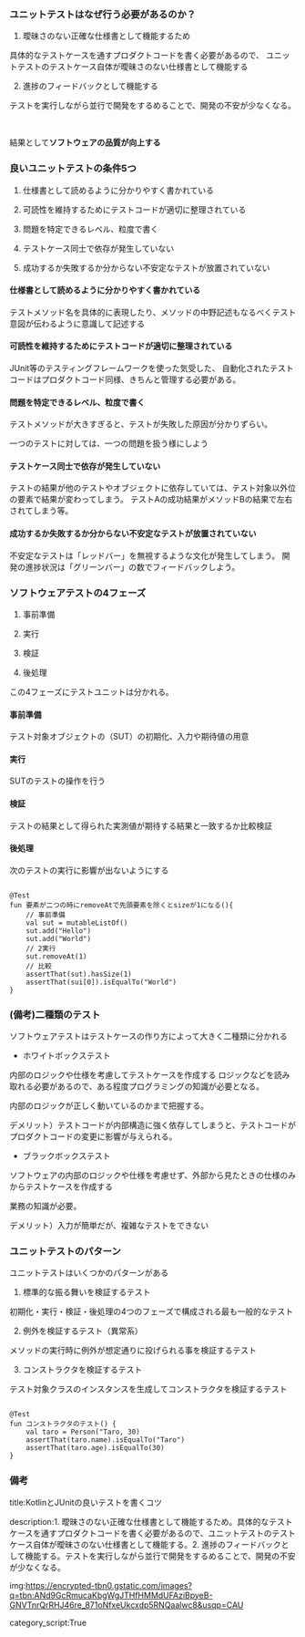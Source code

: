 


### ユニットテストはなぜ行う必要があるのか？

1. 曖昧さのない正確な仕様書として機能するため

具体的なテストケースを通すプロダクトコードを書く必要があるので、
ユニットテストのテストケース自体が曖昧さのない仕様書として機能する

2. 進捗のフィードバックとして機能する

テストを実行しながら並行で開発をするめることで、開発の不安が少なくなる。

<br>

結果として**ソフトウェアの品質が向上する**



### 良いユニットテストの条件5つ

1. 仕様書として読めるように分かりやすく書かれている

2. 可読性を維持するためにテストコードが適切に整理されている

3. 問題を特定できるレベル、粒度で書く

4. テストケース同士で依存が発生していない

5. 成功するか失敗するか分からない不安定なテストが放置されていない

#### 仕様書として読めるように分かりやすく書かれている

テストメソッド名を具体的に表現したり、メソッドの中野記述もなるべくテスト意図が伝わるように意識して記述する


#### 可読性を維持するためにテストコードが適切に整理されている

JUnit等のテスティングフレームワークを使った気受した、
自動化されたテストコードはプロダクトコード同様、きちんと管理する必要がある。


#### 問題を特定できるレベル、粒度で書く

テストメソッドが大きすぎると、テストが失敗した原因が分かりずらい。

一つのテストに対しては、一つの問題を扱う様にしよう


#### テストケース同士で依存が発生していない

テストの結果が他のテストやオブジェクトに依存していては、テスト対象以外位の要素で結果が変わってしまう。
テストAの成功結果がメソッドBの結果で左右されてしまう等。


#### 成功するか失敗するか分からない不安定なテストが放置されていない

不安定なテストは「レッドバー」を無視するような文化が発生してしまう。
開発の進捗状況は「グリーンバー」の数でフィードバックしよう。



### ソフトウェアテストの4フェーズ

1. 事前準備

2. 実行

3. 検証

4. 後処理

この4フェーズにテストユニットは分かれる。

#### 事前準備

テスト対象オブジェクトの（SUT）の初期化、入力や期待値の用意

#### 実行

SUTのテストの操作を行う

#### 検証

テストの結果として得られた実測値が期待する結果と一致するか比較検証

#### 後処理

次のテストの実行に影響が出ないようにする


<pre><code>
@Test
fun 要素が二つの時にremoveAtで先頭要素を除くとsizeが1になる(){
    // 事前準備
    val sut = mutableListOf<string>()
    sut.add("Hello")
    sut.add("World")
    // 2実行
    sut.removeAt(1)
    // 比較
    assertThat(sut).hasSize(1)
    assertThat(sui[0]).isEqualTo("World")
}
</code></pre>


### (備考)二種類のテスト

ソフトウェアテストはテストケースの作り方によって大きく二種類に分かれる

- ホワイトボックステスト

内部のロジックや仕様を考慮してテストケースを作成する
ロジックなどを読み取れる必要があるので、ある程度プログラミングの知識が必要となる。

内部のロジックが正しく動いているのかまで把握する。

デメリット）テストコードが内部構造に強く依存してしまうと、テストコードがプロダクトコードの変更に影響が与えられる。

- ブラックボックステスト

ソフトウェアの内部のロジックや仕様を考慮せず、外部から見たときの仕様のみからテストケースを作成する

業務の知識が必要。

デメリット）入力が簡単だが、複雑なテストをできない




### ユニットテストのパターン

ユニットテストはいくつかのパターンがある

1. 標準的な振る舞いを検証するテスト

初期化・実行・検証・後処理の4つのフェーズで構成される最も一般的なテスト

2. 例外を検証するテスト（異常系）

メソッドの実行時に例外が想定通りに投げられる事を検証するテスト

3. コンストラクタを検証するテスト

テスト対象クラスのインスタンスを生成してコンストラクタを検証するテスト

<pre><code>
@Test
fun コンストラクタのテスト() {
    val taro = Person("Taro, 30)
    assertThat(taro.name).isEqualTo("Taro")
    assertThat(taro.age).isEqualTo(30)
}
</code></pre>








### 備考

title:KotlinとJUnitの良いテストを書くコツ

description:1. 曖昧さのない正確な仕様書として機能するため。具体的なテストケースを通すプロダクトコードを書く必要があるので、ユニットテストのテストケース自体が曖昧さのない仕様書として機能する。2. 進捗のフィードバックとして機能する。テストを実行しながら並行で開発をするめることで、開発の不安が少なくなる。

img:https://encrypted-tbn0.gstatic.com/images?q=tbn:ANd9GcRmucaKbgWgJTHfHMMdUFAziBpyeB-GNVTnrQrRHJ46re_871oNfxeUkcxdp5RNQaalwc8&usqp=CAU

category_script:True
